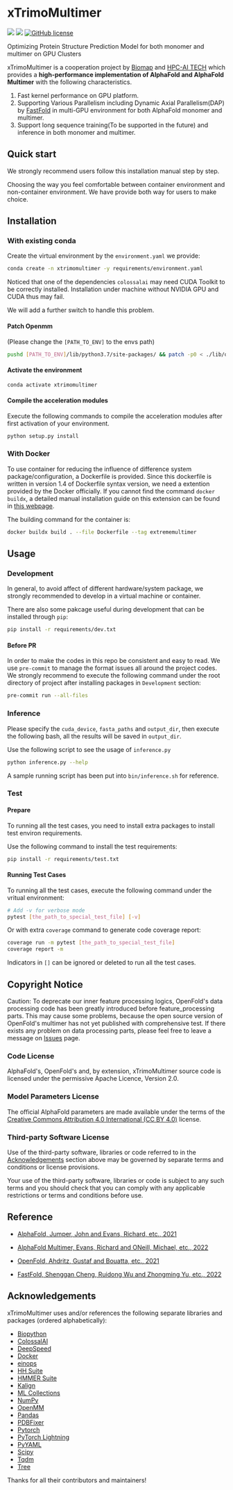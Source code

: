 # xTrimoMultimer

![](https://img.shields.io/badge/Made%20with-ColossalAI-blueviolet?style=flat)
![](https://img.shields.io/github/v/release/biomap-research/xTrimoMultimer)
[![GitHub license](https://img.shields.io/github/license/biomap-research/xTrimoMultimer)](https://github.com/biomap-research/xTrimoMultimer/blob/main/LICENSE)

Optimizing Protein Structure Prediction Model for both monomer and multimer on GPU Clusters

xTrimoMultimer is a cooperation project by [Biomap](https://www.biomap.com/en/) and [HPC-AI TECH](https://www.hpcaitech.com) which provides a **high-performance implementation of AlphaFold and AlphaFold Multimer** with the following characteristics.

1. Fast kernel performance on GPU platform.
2. Supporting Various Parallelism including Dynamic Axial Parallelism(DAP) by [FastFold](https://github.com/hpcaitech/FastFold) in multi-GPU environment for both AlphaFold monomer and multimer.
3. Support long sequence training(To be supported in the future) and inference in both monomer and multimer.

## Quick start

We strongly recommend users follow this installation manual step by step.

Choosing the way you feel comfortable between container environment and non-container environment. We have provide both way for users to make choice.

## Installation

### With existing conda

Create the virtual environment by the `environment.yaml` we provide:

```bash
conda create -n xtrimomultimer -y requirements/environment.yaml
```

Noticed that one of the dependencies `colossalai` may need CUDA Toolkit to be correctly installed. Installation under machine without NVIDIA GPU and CUDA thus may fail.

We will add a further switch to handle this problem.

#### Patch Openmm

(Please change the `[PATH_TO_ENV]` to the envs path)

```bash
pushd [PATH_TO_ENV]/lib/python3.7/site-packages/ && patch -p0 < ./lib/openmm.patch && popd
```

#### Activate the environment

```bash
conda activate xtrimomultimer
```

#### Compile the acceleration modules

Execute the following commands to compile the acceleration modules after first activation of your environment.

```bash
python setup.py install
```

### With Docker

To use container for reducing the influence of difference system package/configuration, a Dockerfile is provided. Since this dockerfile is written in version 1.4 of Dockerfile syntax version, we need a extention provided by the Docker officially. If you cannot find the command `docker buildx`, a detailed manual installation guide on this extension can be found in [this webpage](https://docs.docker.com/build/buildx/install/).

The building command for the container is:

```bash
docker buildx build . --file Dockerfile --tag extrememultimer
```

## Usage

### Development

In general, to avoid affect of different hardware/system package, we strongly recommended to develop in a virtual machine or container.

There are also some pakcage useful during development that can be installed through `pip`:

```bash
pip install -r requirements/dev.txt
```

#### Before PR

In order to make the codes in this repo be consistent and easy to read. We use `pre-commit` to manage the format issues all around the project codes. We strongly recommend to execute the following command under the root directory of project after installing packages in `Development` section:

```bash
pre-commit run --all-files
```

### Inference

Please specify the `cuda_device`, `fasta_paths` and `output_dir`, then execute the following bash,
all the results will be saved in `output_dir`.

Use the following script to see the usage of `inference.py`

```bash
python inference.py --help
```

A sample running script has been put into `bin/inference.sh` for reference.

### Test

#### Prepare

To running all the test cases, you need to install extra packages to install test environ requirements.

Use the following command to install the test requirements:

```bash
pip install -r requirements/test.txt
```

#### Running Test Cases

To running all the test cases, execute the following command under the vritual environment:

```bash
# Add -v for verbose mode
pytest [the_path_to_special_test_file] [-v]
```

Or with extra `coverage` command to generate code coverage report:

```bash
coverage run -m pytest [the_path_to_special_test_file]
coverage report -m
```

Indicators in `[]` can be ignored or deleted to run all the test cases.

## Copyright Notice

Caution: To deprecate our inner feature processing logics, OpenFold's data processing code has been greatly introduced before feature_processing parts. This may cause some problems, because the open source version of OpenFold's multimer has not yet published with comprehensive test. If there exists any problem on data processing parts, please feel free to leave a message on [Issues](https://github.com/biomap-research/xTrimoMultimer/issues) page.

### Code License

AlphaFold's, OpenFold's and, by extension, xTrimoMultimer source code is licensed under the permissive Apache Licence, Version 2.0.

### Model Parameters License

The official AlphaFold parameters are made available under the terms of the [Creative Commons Attribution 4.0 International (CC BY 4.0)](https://creativecommons.org/licenses/by/4.0/legalcode) license.

### Third-party Software License

Use of the third-party software, libraries or code referred to in the [Acknowledgements](https://github.com/biomap-research/xTrimoMultimer#Acknowledgements) section above may be governed by separate terms and conditions or license provisions.

Your use of the third-party software, libraries or code is subject to any such terms and you should check that you can comply with any applicable restrictions or terms and conditions before use.

## Reference

- [AlphaFold, Jumper, John and Evans, Richard, etc., 2021](https://github.com/deepmind/alphafold)

- [AlphaFold Multimer, Evans, Richard and ONeill, Michael, etc., 2022](https://github.com/deepmind/alphafold)

- [OpenFold, Ahdritz, Gustaf and Bouatta, etc., 2021](https://github.com/aqlaboratory/openfold/)

- [FastFold, Shenggan Cheng, Ruidong Wu and Zhongming Yu, etc., 2022](https://github.com/hpcaitech/FastFold)

## Acknowledgements

xTrimoMultimer uses and/or references the following separate libraries and packages (ordered alphabetically):

- [Biopython](https://biopython.org/)
- [ColossalAI](https://github.com/hpcaitech/ColossalAI)
- [DeepSpeed](https://github.com/microsoft/DeepSpeed)
- [Docker](https://www.docker.com/)
- [einops](https://github.com/arogozhnikov/einops)
- [HH Suite](https://github.com/soedinglab/hh-suite)
- [HMMER Suite](http://eddylab.org/software/hmmer)
- [Kalign](https://msa.sbc.su.se/cgi-bin/msa.cgi)
- [ML Collections](https://github.com/google/ml_collections)
- [NumPy](https://numpy.org/)
- [OpenMM](https://github.com/openmm/openmm)
- [Pandas](https://pandas.pydata.org/)
- [PDBFixer](https://github.com/openmm/pdbfixer)
- [Pytorch](https://pytorch.org/)
- [PyTorch Lightning](https://www.pytorchlightning.ai)
- [PyYAML](https://pyyaml.org)
- [Scipy](https://scipy.org/)
- [Tqdm](https://github.com/tqdm/tqdm)
- [Tree](https://github.com/deepmind/tree)

Thanks for all their contributors and maintainers!
